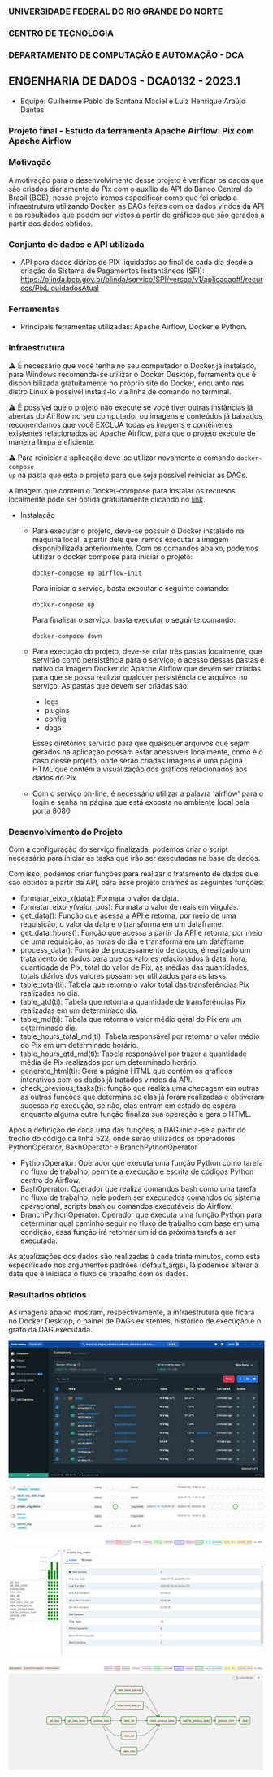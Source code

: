 ### UNIVERSIDADE FEDERAL DO RIO GRANDE DO NORTE
### CENTRO DE TECNOLOGIA
### DEPARTAMENTO DE COMPUTAÇÃO E AUTOMAÇÃO - DCA

## ENGENHARIA DE DADOS - DCA0132 - 2023.1

- Equipe: Guilherme Pablo de Santana Maciel e Luiz Henrique Araújo Dantas

### Projeto final - Estudo da ferramenta Apache Airflow: Pix com Apache Airflow

### Motivação

A motivação para o desenvolvimento desse projeto é verificar os dados que são criados diariamente do Pix com o auxílio da API do Banco Central do Brasil (BCB), nesse projeto iremos especificar como que foi criada a infraestrutura utilizando Docker, as DAGs feitas com os dados vindos da API e os resultados que podem ser vistos a partir de gráficos que são gerados a partir dos dados obtidos.

### Conjunto de dados e API utilizada
    
- API para dados diários de PIX liquidados ao final de cada dia desde a criação do Sistema de Pagamentos Instantâneos (SPI): https://olinda.bcb.gov.br/olinda/servico/SPI/versao/v1/aplicacao#!/recursos/PixLiquidadosAtual

### Ferramentas
- Principais ferramentas utilizadas: Apache Airflow, Docker e Python.

### Infraestrutura

 :warning: É necessário que você tenha no seu computador o Docker já instalado, para Windows recomenda-se utilizar o Docker Desktop, ferramenta que é disponibilizada gratuitamente no próprio site do Docker, enquanto nas distro Linux é possível instalá-lo via linha de comando no terminal.

 :warning: É possível que o projeto não execute se você tiver outras instâncias já abertas do Airflow no seu computador ou imagens e conteúdos já baixados, recomendamos que você EXCLUA todas as imagens e contêineres existentes relacionados ao Apache Airflow, para que o projeto execute de maneira limpa e eficiente.

 :warning: Para reiniciar a aplicação deve-se utilizar novamente o comando <code>docker-compose up</code> na pasta que está o projeto para que seja possível reiniciar as DAGs.

A imagem que contém o Docker-compose para instalar os recursos localmente pode ser obtida gratuitamente clicando no [link](https://airflow.apache.org/docs/apache-airflow/2.6.3/docker-compose.yaml).
 
- Instalação
    - Para executar o projeto, deve-se possuir o Docker instalado na máquina local, a partir dele que iremos executar a imagem disponibilizada anteriormente.
    Com os comandos abaixo, podemos utilizar o docker compose para iniciar o projeto:

        <code>docker-compose up airflow-init</code>


        Para iniciar o serviço, basta executar o seguinte comando:

        <code>docker-compose up</code>

        Para finalizar o serviço, basta executar o seguinte comando:

        <code>docker-compose down</code>

    - Para execução do projeto, deve-se criar três pastas localmente, que servirão como persistência para o serviço, o acesso dessas pastas é nativo da imagem Docker do Apache Airflow que devem ser criadas para que se possa realizar qualquer persistência de arquivos no serviço.
    As pastas que devem ser criadas são:

        - logs
        - plugins
        - config
        - dags

        Esses diretórios servirão para que quaisquer arquivos que sejam gerados na aplicação possam estar acessíveis localmente, como é o caso desse projeto, onde serão criadas imagens e uma página HTML que contém a visualização dos gráficos relacionados aos dados do Pix.

    - Com o serviço on-line, é necessário utilizar a palavra 'airflow' para o login e senha na página que está exposta no ambiente local pela porta 8080.


### Desenvolvimento do Projeto

Com a configuração do serviço finalizada, podemos criar o script necessário para iniciar as tasks que irão ser executadas na base de dados.

Com isso, podemos criar funções para realizar o tratamento de dados que são obtidos a partir da API, para esse projeto criamos as seguintes funções:

- formatar_eixo_x(data): Formata o valor da data.
- formatar_eixo_y(valor, pos): Formata o valor de reais em vírgulas.
- get_data(): Função que acessa a API e retorna, por meio de uma requisição, o valor da data e o transforma em um dataframe.
- get_data_hours(): Função que acessa a partir da API e retorna, por meio de uma requisição, as horas do dia e transforma em um dataframe.
- process_data(): Função de processamento de dados, é realizado um tratamento de dados para que os valores relacionados à data, hora, quantidade de Pix, total do valor de Pix, as médias das quantidades, totais diários dos valores possam ser utilizados para as tasks.
- table_total(ti): Tabela que retorna o valor total das transferências Pix realizadas no dia.
- table_qtd(ti): Tabela que retorna a quantidade de transferências Pix realizadas em um determinado dia.
- table_md(ti): Tabela que retorna o valor médio geral do Pix em um determinado dia.
- table_hours_total_md(ti): Tabela responsável por retornar o valor médio do Pix em um determinado horário.
- table_hours_qtd_md(ti): Tabela responsável por trazer a quantidade média de Pix realizados por um determinado horário.
- generate_html(ti): Gera a página HTML que contém os gráficos interativos com os dados já tratados vindos da API.
- check_previous_tasks(ti): função que realiza uma checagem em outras as outras funções que determina se elas já foram realizadas e obtiveram sucesso na execução, se não, elas entram em estado de espera enquanto alguma outra função finaliza sua operação e gera o HTML.

Após a definição de cada uma das funções, a DAG inicia-se a partir do trecho do código da linha 522, onde serão utilizados os operadores PythonOperator, BashOperator e BranchPythonOperator

- PythonOperator: Operador que executa uma função Python como tarefa no fluxo de trabalho, permite a execução e escrita de códigos Python dentro do Airflow.
- BashOperator: Operador que realiza comandos bash como uma tarefa no fluxo de trabalho, nele podem ser executados comandos do sistema operacional, scripts bash ou comandos executáveis do Airflow.
- BranchPythonOperator: Operador que executa uma função Python para determinar qual caminho seguir no fluxo de trabalho com base em uma condição, essa função irá retornar um id da próxima tarefa a ser executada.

As atualizações dos dados são realizadas à cada trinta minutos, como está especificado nos argumentos padrões (default_args), lá podemos alterar a data que é iniciada o fluxo de trabalho com os dados.


### Resultados obtidos

As imagens abaixo mostram, respectivamente, a infraestrutura que ficará no Docker Desktop, o painel de DAGs existentes, histórico de execução e o grafo da DAG executada.

![Docker](./imgs-airflow/infra-docker.jpg)


![PainelDAGs](./imgs-airflow/dag-painel.png)


![Historico](./imgs-airflow/historico-execucao.png)

![Grafo](./imgs-airflow/grafo-dag.png)